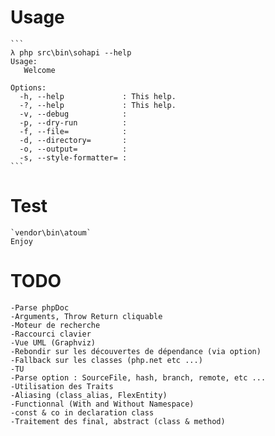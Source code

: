 Usage
=====
    ```
    λ php src\bin\sohapi --help
    Usage:
       Welcome

    Options:
      -h, --help             : This help.
      -?, --help             : This help.
      -v, --debug            :
      -p, --dry-run          :
      -f, --file=            :
      -d, --directory=       :
      -o, --output=          :
      -s, --style-formatter= :
    ```

Test
=====
    `vendor\bin\atoum`
    Enjoy

TODO
=====
    -Parse phpDoc
    -Arguments, Throw Return cliquable
    -Moteur de recherche
    -Raccourci clavier
    -Vue UML (Graphviz)
    -Rebondir sur les découvertes de dépendance (via option)
    -Fallback sur les classes (php.net etc ...)
    -TU
    -Parse option : SourceFile, hash, branch, remote, etc ...
    -Utilisation des Traits
    -Aliasing (class_alias, FlexEntity)
    -Functionnal (With and Without Namespace)
    -const & co in declaration class
    -Traitement des final, abstract (class & method)
